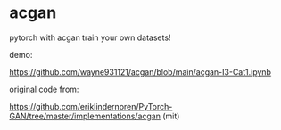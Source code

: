 # acgan
pytorch with acgan train your own datasets!

demo:

https://github.com/wayne931121/acgan/blob/main/acgan-I3-Cat1.ipynb

original code from:

https://github.com/eriklindernoren/PyTorch-GAN/tree/master/implementations/acgan (mit)
